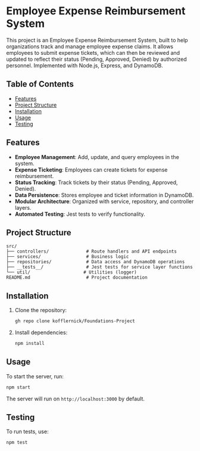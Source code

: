 # Employee Expense Reimbursement System

This project is an Employee Expense Reimbursement System, built to help organizations track and manage employee expense claims. It allows employees to submit expense tickets, which can then be reviewed and updated to reflect their status (Pending, Approved, Denied) by authorized personnel. Implemented with Node.js, Express, and DynamoDB.

## Table of Contents

- [Features](#features)
- [Project Structure](#project-structure)
- [Installation](#installation)
- [Usage](#usage)
- [Testing](#testing)

## Features

- **Employee Management**: Add, update, and query employees in the system.
- **Expense Ticketing**: Employees can create tickets for expense reimbursement.
- **Status Tracking**: Track tickets by their status (Pending, Approved, Denied).
- **Data Persistence**: Stores employee and ticket information in DynamoDB.
- **Modular Architecture**: Organized with service, repository, and controller layers.
- **Automated Testing**: Jest tests to verify functionality.

## Project Structure

```
src/
├── controllers/              # Route handlers and API endpoints
├── services/                 # Business logic
├── repositories/             # Data access and DynamoDB operations
├── __tests__/                # Jest tests for service layer functions
└── util/                    # Utilities (logger)
README.md                     # Project documentation
```

## Installation

1. Clone the repository:

   ```bash
   gh repo clone kofflernick/Foundations-Project
   ```

2. Install dependencies:

   ```bash
   npm install
   ```

## Usage

To start the server, run:

```bash
npm start
```

The server will run on `http://localhost:3000` by default.

## Testing

To run tests, use:

```bash
npm test
```
